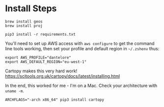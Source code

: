 

# Install Steps

```shell
brew install geos
brew install proj

pip3 install -r requirements.txt
```

You'll need to set up AWS access with `aws configure` to get the command line tools working, then set your profile
and default region in `~/.zshenv` thus:

```
export AWS_PROFILE="dantelore"
export AWS_DEFAULT_REGION="eu-west-1"
```


Cartopy makes this very hard work!  https://scitools.org.uk/cartopy/docs/latest/installing.html

In the end, this worked for me - I'm on a Mac.  Check your architecture with `uname -m`.
```shell
ARCHFLAGS="-arch x86_64" pip3 install cartopy
```